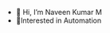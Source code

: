- 👋 Hi, I’m Naveen Kumar M
- 🧪Interested in Automation
  

<!---
Kumley05/Kumley05 is a ✨ special ✨ repository because its `README.md` (this file) appears on your GitHub profile.
You can click the Preview link to take a look at your changes.
--->
